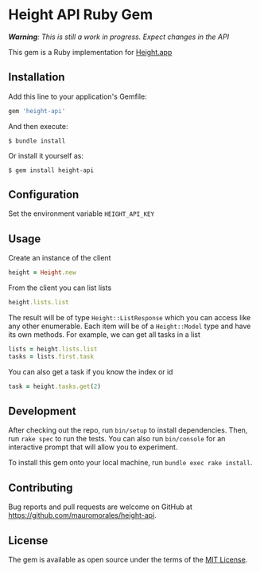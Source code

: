 # Height API Ruby Gem

_**Warning**: This is still a work in progress. Expect changes in the API_

This gem is a Ruby implementation for [Height.app](https://height.app/)

## Installation

Add this line to your application's Gemfile:

```ruby
gem 'height-api'
```

And then execute:

    $ bundle install

Or install it yourself as:

    $ gem install height-api

## Configuration

Set the environment variable `HEIGHT_API_KEY`

## Usage

Create an instance of the client

```ruby
height = Height.new
```

From the client you can list lists

```ruby
height.lists.list
```

The result will be of type `Height::ListResponse` which you can access like any
other enumerable. Each item will be of a `Height::Model` type and have its own
methods. For example, we can get all tasks in a list

```ruby
lists = height.lists.list
tasks = lists.first.task
```

You can also get a task if you know the index or id

```ruby
task = height.tasks.get(2)
```

## Development

After checking out the repo, run `bin/setup` to install dependencies. Then, run
`rake spec` to run the tests. You can also run `bin/console` for an interactive
prompt that will allow you to experiment.

To install this gem onto your local machine, run `bundle exec rake install`.

## Contributing

Bug reports and pull requests are welcome on GitHub at
https://github.com/mauromorales/height-api.

## License

The gem is available as open source under the terms of the [MIT
License](https://opensource.org/licenses/MIT).
